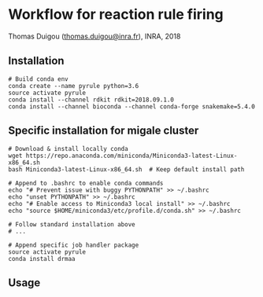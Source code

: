 # Workflow for reaction rule firing

Thomas Duigou (thomas.duigou@inra.fr), INRA, 2018

## Installation
```
# Build conda env
conda create --name pyrule python=3.6
source activate pyrule
conda install --channel rdkit rdkit=2018.09.1.0
conda install --channel bioconda --channel conda-forge snakemake=5.4.0
```

## Specific installation for migale cluster
```
# Download & install locally conda
wget https://repo.anaconda.com/miniconda/Miniconda3-latest-Linux-x86_64.sh
bash Miniconda3-latest-Linux-x86_64.sh  # Keep default install path 

# Append to .bashrc to enable conda commands
echo "# Prevent issue with buggy PYTHONPATH" >> ~/.bashrc
echo "unset PYTHONPATH" >> ~/.bashrc
echo "# Enable access to Miniconda3 local install" >> ~/.bashrc
echo "source $HOME/miniconda3/etc/profile.d/conda.sh" >> ~/.bashrc

# Follow standard installation above
# ...

# Append specific job handler package
source activate pyrule
conda install drmaa
```

## Usage
